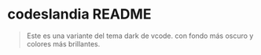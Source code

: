 # codeslandia README

> Este es una variante del tema dark de vcode. con fondo más oscuro y colores más brillantes.
